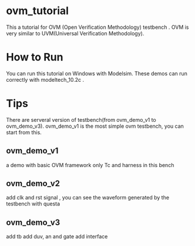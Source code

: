 # ovm_tutorial
This a tutorial for OVM (Open Verification Methodology) testbench .
OVM is very similar to UVM(Universal Verification Methodology).

# How to Run
You can run this tutorial on Windows with Modelsim.
These demos can run correctly with modeltech_10.2c .

# Tips
There are serveral version of testbench(from ovm_demo_v1 to ovm_demo_v3).
ovm_demo_v1 is the most simple ovm testbench, you can start from this.

## ovm_demo_v1
a demo with basic OVM framework
only Tc and harness in this bench

## ovm_demo_v2
add clk and rst signal ,
you can see the waveform generated by the testbench with questa

## ovm_demo_v3
add tb
add duv, an and gate
add interface
